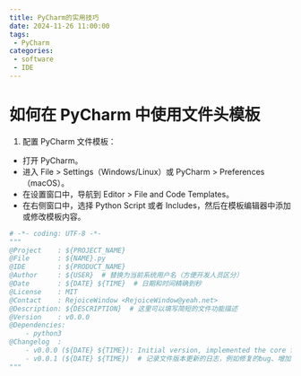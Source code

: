 ```yaml
---
title: PyCharm的实用技巧
date: 2024-11-26 11:00:00
tags:
 - PyCharm
categories:
 - software
 - IDE
---
```


# 如何在 PyCharm 中使用文件头模板

1. 配置 PyCharm 文件模板：

- 打开 PyCharm。
- 进入 File > Settings（Windows/Linux）或 PyCharm > Preferences（macOS）。
- 在设置窗口中，导航到 Editor > File and Code Templates。
- 在右侧窗口中，选择 Python Script 或者 Includes，然后在模板编辑器中添加或修改模板内容。

```python
# -*- coding: UTF-8 -*-
"""
@Project    : ${PROJECT_NAME}
@File       : ${NAME}.py
@IDE        : ${PRODUCT_NAME}
@Author     : ${USER}  # 替换为当前系统用户名（方便开发人员区分）
@Date       : ${DATE} ${TIME}  # 日期和时间精确到秒
@License    : MIT
@Contact    : RejoiceWindow <RejoiceWindow@yeah.net>
@Description: ${DESCRIPTION}  # 这里可以填写简短的文件功能描述
@Version    : v0.0.0
@Dependencies: 
    - python3
@Changelog  : 
    - v0.0.0 (${DATE} ${TIME}): Initial version, implemented the core functionality.
    - v0.0.1 (${DATE} ${TIME})  # 记录文件版本更新的日志，例如修复的bug、增加的功能等
"""
```
